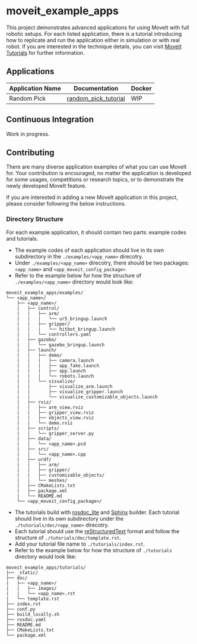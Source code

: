 # moveit_example_apps

This project demonstrates advanced applications for using MoveIt with full robotic setups. For each listed application, there is a tutorial introducing how to replicate and run the application either in simulation or with real robot. If you are interested in the technique details, you can visit [MoveIt Tutorials](https://ros-planning.github.io/moveit_tutorials/) for further information.

## Applications

| Application Name | Documentation          | Docker |
| ---------------- | -----------------------| ------ |
| Random Pick      | [random_pick_tutorial] | WIP    |

[random_pick_tutorial]: https://roboticsyy.github.io/moveit_example_apps/doc/random_pick/random_pick.html

## Continuous Integration

Work in progress.

## Contributing

There are many diverse application examples of what you can use MoveIt for. Your contribution is encouraged, no matter the application is developed for some usages, competitions or research topics, or to demonstrate the newly developed MoveIt feature.

If you are interested in adding a new MoveIt application in this project, please consider following the below instructions.

### Directory Structure

For each example application, it should contain two parts: example codes and tutorials.

* The example codes of each application should live in its own subdirectory in the `./examples/<app_name>` direcotry.
* Under `./examples/<app_name>` direcotry, there should be two packages: `<app_name>` and `<app_moveit_config_package>`.
* Refer to the example below for how the structure of `./examples/<app_name>` directory would look like:

```
moveit_example_apps/examples/
└── <app_name>/
    ├── <app_name>/
    |   ├── control/
    |   |   ├── arm/
    |   |   |   └── ur5_bringup.launch
    |   |   ├── gripper/
    |   |   |   └── hitbot_bringup.launch
    |   |   └── controllers.yaml
    |   ├── gazebo/
    |   |   └── gazebo_bringup.launch
    |   ├── launch/
    |   |   ├── demo/
    |   |   |   ├── camera.launch
    |   |   |   ├── app_fake.launch
    |   |   |   ├── app.launch
    |   |   |   └── robots.launch
    |   |   └── visualize/
    |   |       ├── visualize_arm.launch
    |   |       ├── visualize_gripper.launch
    |   |       └── visualize_customizable_objects.launch
    |   ├── rviz/
    |   |   ├── arm_view.rviz
    |   |   ├── gripper_view.rviz
    |   |   ├── objects_view.rviz
    |   |   └── demo.rviz
    |   ├── scripts/
    |   |   └── gripper_server.py
    |   ├── data/
    |   |   └── <app_name>.pcd
    |   ├── src/
    |   |   └── <app_name>.cpp
    |   ├── urdf/
    |   |   ├── arm/
    |   |   ├── gripper/
    |   |   ├── customizable_objects/  
    |   |   └── meshes/
    |   ├── CMakeLists.txt
    |   ├── package.xml
    |   └── README.md
    └── <app_moveit_config_package>/
```

* The tutorials build with [rosdoc_lite](http://wiki.ros.org/rosdoc_lite) and [Sphinx](http://wiki.ros.org/Sphinx) builder. Each tutorial should live in its own subdirectory under the `./tutorials/doc/<app_name>` direcotry.
* Each tutorial should use the [reStructuredText](http://www.sphinx-doc.org/en/stable/rest.html) format and follow the structure of `./tutorials/doc/template.rst`.
* Add your tutorial file name to `./tutorials/index.rst`.
* Refer to the example below for how the structure of `./tutorials` directory would look like:

```
moveit_example_apps/tutorials/
├── _static/
├── doc/
|   ├── <app_name>/
|   |   ├── images/
|   |   └── <app_name>.rst
|   └── template.rst
├── index.rst
├── conf.py
├── build_locally.sh
├── rosdoc.yaml
├── README.md
├── CMakeLists.txt
└── package.xml
```
